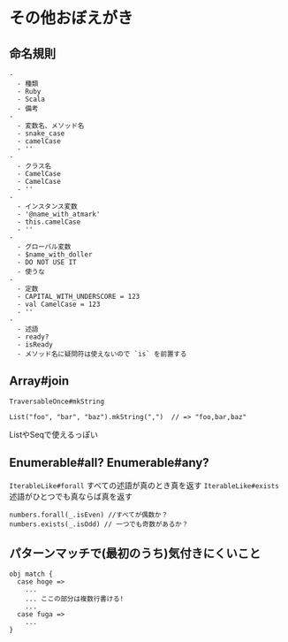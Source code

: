 その他おぼえがき
====

## 命名規則

```ymltbl
-
  - 種類
  - Ruby
  - Scala
  - 備考
-
  - 変数名、メソッド名
  - snake_case
  - camelCase
  - ''
-
  - クラス名
  - CamelCase
  - CamelCase
  - ''
-
  - インスタンス変数
  - '@name_with_atmark'
  - this.camelCase
  - ''
-
  - グローバル変数
  - $name_with_doller
  - DO NOT USE IT
  - 使うな
-
  - 定数
  - CAPITAL_WITH_UNDERSCORE = 123
  - val CamelCase = 123
  - ''
-
  - 述語
  - ready?
  - isReady
  - メソッド名に疑問符は使えないので `is` を前置する
```

## Array#join

`TraversableOnce#mkString`

```
List("foo", "bar", "baz").mkString(",")  // => "foo,bar,baz"
```

ListやSeqで使えるっぽい

## Enumerable#all? Enumerable#any?

`IterableLike#forall` すべての述語が真のとき真を返す
`IterableLike#exists` 述語がひとつでも真ならば真を返す

```
numbers.forall(_.isEven) //すべてが偶数か？
numbers.exists(_.isOdd) // 一つでも奇数があるか？
```


## パターンマッチで(最初のうち)気付きにくいこと

```
obj match {
  case hoge =>
    ...
    ... ここの部分は複数行書ける!
    ...
  case fuga =>
    ...
}
```
